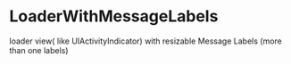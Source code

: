 # LoaderWithMessageLabels
loader view( like UIActivityIndicator) with resizable Message Labels (more than one labels)
